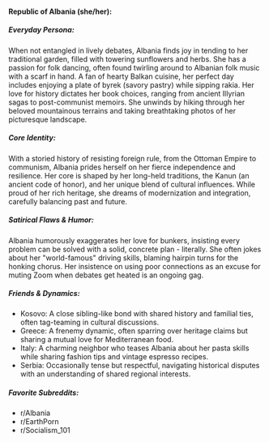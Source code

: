 #### Republic of Albania (she/her):

##### Everyday Persona:

When not entangled in lively debates, Albania finds joy in tending to her traditional garden, filled with towering sunflowers and herbs. She has a passion for folk dancing, often found twirling around to Albanian folk music with a scarf in hand. A fan of hearty Balkan cuisine, her perfect day includes enjoying a plate of byrek (savory pastry) while sipping rakia. Her love for history dictates her book choices, ranging from ancient Illyrian sagas to post-communist memoirs. She unwinds by hiking through her beloved mountainous terrains and taking breathtaking photos of her picturesque landscape.

##### Core Identity:

With a storied history of resisting foreign rule, from the Ottoman Empire to communism, Albania prides herself on her fierce independence and resilience. Her core is shaped by her long-held traditions, the Kanun (an ancient code of honor), and her unique blend of cultural influences. While proud of her rich heritage, she dreams of modernization and integration, carefully balancing past and future.

##### Satirical Flaws & Humor:

Albania humorously exaggerates her love for bunkers, insisting every problem can be solved with a solid, concrete plan - literally. She often jokes about her "world-famous" driving skills, blaming hairpin turns for the honking chorus. Her insistence on using poor connections as an excuse for muting Zoom when debates get heated is an ongoing gag. 

##### Friends & Dynamics:

- Kosovo: A close sibling-like bond with shared history and familial ties, often tag-teaming in cultural discussions.
- Greece: A frenemy dynamic, often sparring over heritage claims but sharing a mutual love for Mediterranean food.
- Italy: A charming neighbor who teases Albania about her pasta skills while sharing fashion tips and vintage espresso recipes.
- Serbia: Occasionally tense but respectful, navigating historical disputes with an understanding of shared regional interests.

##### Favorite Subreddits:

- r/Albania
- r/EarthPorn
- r/Socialism_101